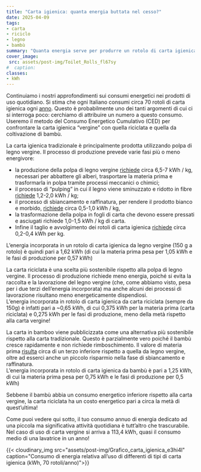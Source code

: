 ```yaml
---
title: "Carta igienica: quanta energia buttata nel cesso?"
date: 2025-04-09
tags:
- carta  
- riciclo  
- legno  
- bambù
summary: "Quanta energia serve per produrre un rotolo di carta igienica? C’è differenza tra la carta prodotta con legno “vergine”, riciclata o fatta con il bamboo? Spoiler alert: quella riciclata (questa volta) vince il confronto energetico. "
cover_image:
 src: assets/post-img/Toilet_Rolls_fl67sy
#  caption: 
classes:
- kWh
---
```


Continuiamo i nostri approfondimenti sui consumi energetici nei prodotti di uso quotidiano. Si stima che ogni Italiano consumi circa 70 rotoli di carta igienica ogni [anno](https://paffpaper.com/pages/impatto#:~:text=In%20Italia%2C%20si%20consumano%2010,milioni%20di%20alberi%20ogni%20anno.). Questo è probabilmente uno dei tanti argomenti di cui ci si interroga poco: cerchiamo di attribuire un numero a questo consumo.   
Useremo il metodo del Consumo Energetico Cumulativo (CED) per confrontare la carta igienica “vergine” con quella riciclata e quella da coltivazione di bambù. 

La carta igienica tradizionale è principalmente prodotta utilizzando polpa di legno vergine. Il processo di produzione prevede varie fasi più o meno energivore:

- la produzione della polpa di legno vergine [richiede](https://www.environmentalpaper.org/) circa 6,5-7 kWh / kg, necessari per abbattere gli alberi, trasportare la materia prima e trasformarla in polpa tramite processi meccanici o chimici;  
- il processo di “pulping” in cui il legno viene sminuzzato e ridotto in fibre [richiede](https://www.epa.gov/) 1,2-2,0 kWh / kg;  
- il processo di sbiancamento e raffinatura, per rendere il prodotto bianco e morbido, [richiede](https://www.energystar.gov/buildings/tools-and-resources/energy-efficiency-improvement-and-cost-saving-opportunities-pulp) circa 0,5-1,0 kWh / kg,   
- la trasformazione della polpa in fogli di carta che devono essere pressati e asciugati richiede 1,0-1,5 kWh / kg di carta.  
- Infine il taglio e avvolgimento dei rotoli di carta igienica [richiede](https://ec.europa.eu/jrc/en/research-topic/advanced-manufacturing-and-materials) circa 0,2-0,4 kWh per kg.

L’energia incorporata in un rotolo di carta igienica da legno vergine (150 g a rotolo) è quindi pari a 1,62 kWh (di cui la materia prima pesa per 1,05 kWh e le fasi di produzione per 0,57 kWh)

La carta riciclata è una scelta più sostenibile rispetto alla polpa di legno vergine. Il processo di produzione richiede meno energia, poiché si evita la raccolta e la lavorazione del legno vergine (che, come abbiamo visto, pesa per i due terzi dell’energia incorporata) ma anche alcuni dei processi di lavorazione risultano meno energeticamente dispendiosi.    
L’energia incorporata in rotolo di carta igienica da carta riciclata (sempre da 150g) è infatti pari a \~0,65 kWh, di cui 0,375 kWh per la materia prima (carta riciclata) e 0,275 kWh per le fasi di produzione, meno della metà rispetto alla carta vergine\! 

La carta in bamboo viene pubblicizzata come una alternativa più sostenibile rispetto alla carta tradizionale. Questo è parzialmente vero poiché il bambù cresce rapidamente e non richiede rimboschimento. Il valore di materia prima [risulta](https://www.rypax.com/how-does-bamboo-compare-with-virgin-wood-as-a-fiber-material-choice-for-packaging/) circa di un terzo inferiore rispetto a quella da legno vergine, oltre ad esserci anche un piccolo risparmio nella fase di sbiancamento e raffinatura.   
L’energia incorporata in rotolo di carta igienica da bambù è pari a 1,25 kWh, di cui la materia prima pesa per 0,75 kWh e le fasi di produzione per 0,5 kWh)

Sebbene il bambù abbia un consumo energetico inferiore rispetto alla carta vergine, la carta riciclata ha un costo energetico pari a circa la metà di quest’ultima\! 

Come puoi vedere qui sotto, il tuo consumo annuo di energia dedicato ad una piccola ma significativa attività quotidiana è tutt’altro che trascurabile. Nel caso di uso di carta vergine si arriva a 113,4 kWh, quasi il consumo medio di una lavatrice in un anno\!

{{< cloudinary_img src="assets/post-img/Grafico_carta_igienica_e3hi4l" caption="Consumo di energia relativa all’uso di differenti di tipi di carta igienica (kWh, 70 rotoli/anno)">}}
